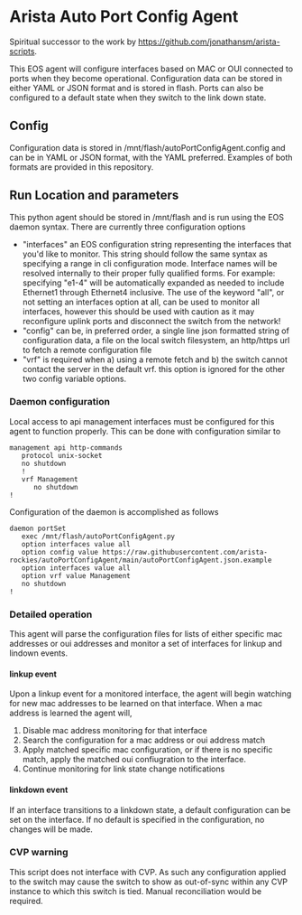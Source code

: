 # Arista Auto Port Config Agent
Spiritual successor to the work by https://github.com/jonathansm/arista-scripts.

This EOS agent will configure interfaces based on MAC or OUI connected to ports when they become operational.  Configuration data can be stored in either YAML or JSON format and is stored in flash.  Ports can also be configured to a default state when they switch to the link down state.

## Config
Configuration data is stored in /mnt/flash/autoPortConfigAgent.config and can be in YAML or JSON format, with the YAML preferred.  Examples of both formats are provided in this repository.


## Run Location and parameters
This python agent should be stored in /mnt/flash and is run using the EOS daemon syntax.  There are currently three configuration options

- "interfaces" an EOS configuration string representing the interfaces that you'd like to monitor.  This string should follow the same syntax as specifying a range in cli configuration mode.  Interface names will be resolved internally to their proper fully qualified forms.  For example: specifying "e1-4" will be automatically expanded as needed to include Ethernet1 through Ethernet4 inclusive.  The use of the keyword "all", or not setting an interfaces option at all, can be used to monitor all interfaces, however this should be used with caution as it may reconfigure uplink ports and disconnect the switch from the network!
- "config" can be, in preferred order, a single line json formatted string of configuration data, a file on the local switch filesystem, an http/https url to fetch a remote configuration file
- "vrf" is required when a) using a remote fetch and b) the switch cannot contact the server in the default vrf.  this option is ignored for the other two config variable options.


### Daemon configuration
Local access to api management interfaces must be configured for this agent to function properly.  This can be done with configuration similar to
```
management api http-commands
   protocol unix-socket
   no shutdown
   !
   vrf Management
      no shutdown
!
```

Configuration of the daemon is accomplished as follows

```
daemon portSet
   exec /mnt/flash/autoPortConfigAgent.py
   option interfaces value all
   option config value https://raw.githubusercontent.com/arista-rockies/autoPortConfigAgent/main/autoPortConfigAgent.json.example
   option interfaces value all
   option vrf value Management
   no shutdown
!
```

### Detailed operation
This agent will parse the configuration files for lists of either specific mac addresses or oui addresses and monitor a set of interfaces for linkup and lindown events.

#### linkup event
Upon a linkup event for a monitored interface, the agent will begin watching for new mac addresses to be learned on that interface. When a mac address is learned the agent will,
1. Disable mac address monitoring for that interface
2. Search the configuration for a mac address or oui address match
3. Apply matched specific mac configuration, or if there is no specific match, apply the matched oui confiugration to the interface.
4. Continue monitoring for link state change notifications

#### linkdown event
If an interface transitions to a linkdown state, a default configuration can be set on the interface.  If no default is specified in the configuration, no changes will be made.

### CVP warning
This script does not interface with CVP.  As such any configuration applied to the switch may cause the switch to show as out-of-sync within any CVP instance to which this switch is tied.  Manual reconciliation would be required.
